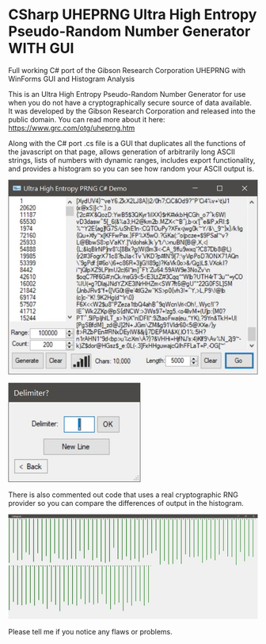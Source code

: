 # CSharp UHEPRNG Ultra High Entropy Pseudo-Random Number Generator WITH GUI
Full working C# port of the Gibson Research Corporation UHEPRNG with WinForms GUI and Histogram Analysis

This is an Ultra High Entropy Pseudo-Random Number Generator for use when you do not have a cryptographically secure source of data available.  It was developed by the Gibson Research Corporation and released into the public domain. You can read more about it here: https://www.grc.com/otg/uheprng.htm

Along with the C# port .cs file is a GUI that duplicates all the functions of the javascript on that page, allows generation of arbitrarily long ASCII strings, lists of numbers with dynamic ranges, includes export functionality, and provides a histogram so you can see how random your ASCII output is.

![GUI](https://github.com/firepacket/CSharp-UHEPRNG-Ultra-High-Entropy-Pseudo-Random-Number-Generator-WITH-GUI/blob/main/gui.jpg)

![EXPORT](https://github.com/firepacket/CSharp-UHEPRNG-Ultra-High-Entropy-Pseudo-Random-Number-Generator-WITH-GUI/blob/main/exportnums.jpg)

There is also commented out code that uses a real cryptographic RNG provider so you can compare the differences of output in the histogram.

![HISTOGRAM](https://github.com/firepacket/CSharp-UHEPRNG-Ultra-High-Entropy-Pseudo-Random-Number-Generator-WITH-GUI/blob/main/historgram.jpg)

Please tell me if you notice any flaws or problems.